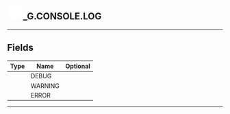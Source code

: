 ## <img src="../../.gitbook/assets/base.png" width="32" height="32" /> _G.CONSOLE.LOG


-----------------
## Fields

| Type   | Name | Optional |
| ------ | ---- | -------: |
|  | DEBUG |  |
|  | WARNING |  |
|  | ERROR |  |


--------